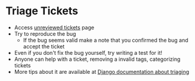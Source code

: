 # Triage Tickets
- Access [unreviewed tickets](https://code.djangoproject.com/query?status=!closed&stage=Unreviewed) page
- Try to reproduce the bug
    - If the bug seems valid make a note that you confirmed the bug and accept the ticket
- Even if you don't fix the bug yourself, try writing a test for it!
- Anyone can help with a ticket, removing a invalid tags, categorizing tickets
- More tips about it are available at [Django documentation about triaging](https://docs.djangoproject.com/en/dev/internals/contributing/triaging-tickets/#how-can-i-help-with-triaging)